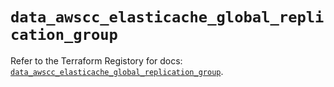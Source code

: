 # `data_awscc_elasticache_global_replication_group`

Refer to the Terraform Registory for docs: [`data_awscc_elasticache_global_replication_group`](https://registry.terraform.io/providers/hashicorp/awscc/0.70.0/docs/data-sources/elasticache_global_replication_group).
